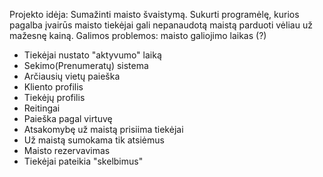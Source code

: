 Projekto idėja: Sumažinti maisto švaistymą.
Sukurti programėlę, kurios pagalba įvairūs maisto tiekėjai gali nepanaudotą maistą parduoti vėliau už mažesnę kainą.
Galimos problemos: maisto galiojimo laikas (?)

 - Tiekėjai nustato "aktyvumo" laiką
 - Sekimo(Prenumeratų) sistema
 - Arčiausių vietų paieška
 - Kliento profilis
 - Tiekėjų profilis
 - Reitingai
 - Paieška pagal virtuvę
 - Atsakomybę už maistą prisiima tiekėjai
 - Už maistą sumokama tik atsiėmus
 - Maisto rezervavimas
 - Tiekėjai pateikia "skelbimus"
